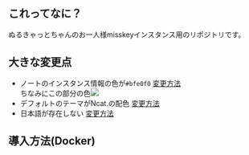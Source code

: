 ## これってなに？
ぬるきゃっとちゃんのお一人様misskeyインスタンス用のリポジトリです。
## 大きな変更点
- ノートのインスタンス情報の色が`#bfe0f0` [変更方法](https://github.com/nullnyat/nca10.net/blob/Ncat/explanation/instancecolor.md)<br>
ちなみにこの部分の色<img src=https://user-images.githubusercontent.com/89781396/148686895-f1662508-9fe5-47fd-be51-3d61f5220a2c.png>
- デフォルトのテーマがNcat.の配色 [変更方法](https://github.com/nullnyat/nca10.net/blob/Ncat/explanation/defaulttheme.md)
- 日本語が存在しない [変更方法](https://github.com/nullnyat/nca10.net/blob/Ncat/explanation/nihongodelete.md)
## 導入方法(Docker)
